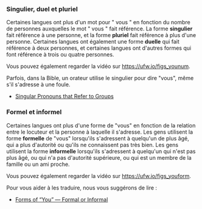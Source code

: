 ### Singulier, duel et pluriel

Certaines langues ont plus d'un mot pour " vous " en fonction du nombre de personnes auxquelles le mot " vous " fait référence. La forme **singulier** fait référence à une personne, et la forme **pluriel** fait référence à plus d'une personne. Certaines langues ont également une forme **duelle** qui fait référence à deux personnes, et certaines langues ont d'autres formes qui font référence à trois ou quatre personnes.

Vous pouvez également regarder la vidéo sur https://ufw.io/figs_younum.

Parfois, dans la Bible, un orateur utilise le singulier pour dire "vous", même s'il s'adresse à une foule.

* [Singular Pronouns that Refer to Groups](../figs-youcrowd/01.md)

### Formel et informel

Certaines langues ont plus d'une forme de "vous" en fonction de la relation entre le locuteur et la personne à laquelle il s'adresse. Les gens utilisent la forme **formelle** de "vous" lorsqu'ils s'adressent à quelqu'un de plus âgé, qui a plus d'autorité ou qu'ils ne connaissent pas très bien. Les gens utilisent la forme **informelle** lorsqu'ils s'adressent à quelqu'un qui n'est pas plus âgé, ou qui n'a pas d'autorité supérieure, ou qui est un membre de la famille ou un ami proche.

Vous pouvez également regarder la vidéo sur https://ufw.io/figs_youform.

Pour vous aider à les traduire, nous vous suggérons de lire :

* [Forms of “You” — Formal or Informal](../figs-youformal/01.md)

